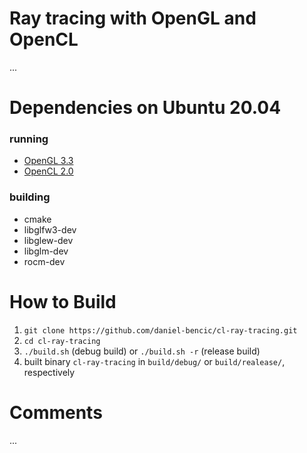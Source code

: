 # Ray tracing with OpenGL and OpenCL
...

# Dependencies on Ubuntu 20.04
### running
* [OpenGL 3.3](doc/checking-opengl.md)
* [OpenCL 2.0](doc/installing-rocm.md)

### building
* cmake
* libglfw3-dev
* libglew-dev
* libglm-dev
* rocm-dev

# How to Build
1. ```git clone https://github.com/daniel-bencic/cl-ray-tracing.git```
2. ```cd cl-ray-tracing```
3. ```./build.sh``` (debug build) or ```./build.sh -r``` (release build)
4. built binary ```cl-ray-tracing``` in ```build/debug/``` or ```build/realease/```, respectively

# Comments
...
